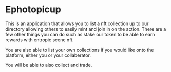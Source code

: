 # Ephotopicup

This is an application that allows you to list a nft collection up to our directory allowing others to easily mint and join in on the action. There are a few other things you can do such as stake our token to be able to earn rewards with entropic scene nft.

You are also able  to list your own collections if you would like onto the platform, either you or your collaberator.

You will be able to also collect and trade.




